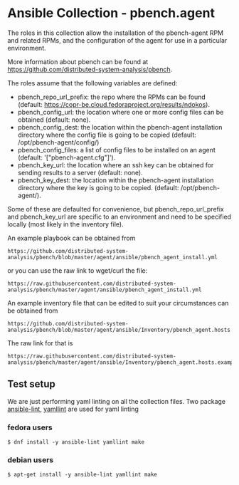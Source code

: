 # Ansible Collection - pbench.agent

The roles in this collection allow the installation of the pbench-agent RPM and related RPMs, and the configuration of the agent for use in a particular environment.

More information about pbench can be found at https://github.com/distributed-system-analysis/pbench.

The roles assume that the following variables are defined:

- pbench_repo_url_prefix: the repo where the RPMs can be found (default: https://copr-be.cloud.fedoraproject.org/results/ndokos).
- pbench_config_url: the location where one or more config files can be obtained (default: none).
- pbench_config_dest: the location within the pbench-agent installation directory where the config file is going to be copied (default: /opt/pbench-agent/config/)
- pbench_config_files: a list of config files to be installed on an agent (default: '["pbench-agent.cfg"]').
- pbench_key_url: the location where an ssh key can be obtained for sending results to a server (default: none).
- pbench_key_dest: the location within the pbench-agent installation directory where the key is going to be copied. (default: /opt/pbench-agent/).

Some of these are defaulted for convenience, but pbench_repo_url_prefix and pbench_key_url are specific to an environment and need to be specified locally (most likely in the inventory file).

An example playbook can be obtained from

    https://github.com/distributed-system-analysis/pbench/blob/master/agent/ansible/pbench_agent_install.yml

or you can use the raw link to wget/curl the file:

    https://raw.githubusercontent.com/distributed-system-analysis/pbench/master/agent/ansible/pbench_agent_install.yml

An example inventory file that can be edited to suit your circumstances can be obtained from 

    https://github.com/distributed-system-analysis/pbench/blob/master/agent/ansible/Inventory/pbench_agent.hosts.example

The raw link for that is

    https://raw.githubusercontent.com/distributed-system-analysis/pbench/master/agent/ansible/Inventory/pbench_agent.hosts.example

## Test setup
We are just performing yaml linting on all the collection files.
Two package [ansible-lint](https://ansible-lint.readthedocs.io/en/latest), [yamllint](https://yamllint.readthedocs.io/en/stable) are used for yaml linting

### fedora users
```
$ dnf install -y ansible-lint yamllint make
```

### debian users
```
$ apt-get install -y ansible-lint yamllint make
```
